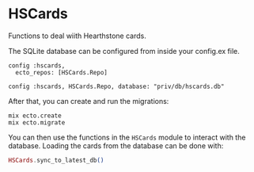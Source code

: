 # HSCards

Functions to deal wiith Hearthstone cards.

The SQLite database can be configured from inside your config.ex file.

```
config :hscards,
  ecto_repos: [HSCards.Repo]

config :hscards, HSCards.Repo, database: "priv/db/hscards.db"
```

After that, you can create and run the migrations:

```
mix ecto.create
mix ecto.migrate
```

You can then use the functions in the `HSCards` module to interact with the database.
Loading the cards from the database can be done with:

```elixir
HSCards.sync_to_latest_db()
```

